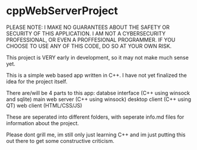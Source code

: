 # cppWebServerProject
PLEASE NOTE: I MAKE NO GUARANTEES ABOUT THE SAFETY OR SECURITY OF THIS APPLICATION. I AM NOT A CYBERSECURITY PROFESSIONAL, OR EVEN A PROFFESIONAL PROGRAMMER. IF YOU CHOOSE TO USE
ANY OF THIS CODE, DO SO AT YOUR OWN RISK.

This project is VERY early in development, so it may not make much sense yet.

This is a simple web based app written in C++. I have not yet finalized the idea for the project itself.

There are/will be 4 parts to this app:
databse interface (C++ using winsock and sqlite)
main web server (C++ using winsock)
desktop client (C++ using QT)
web client (HTML/CSS/JS)

These are seperated into different folders, with seperate info.md files for information about the project.

Please dont grill me, im still only just learning C++ and im just putting this out there to get some constructive criticism.
